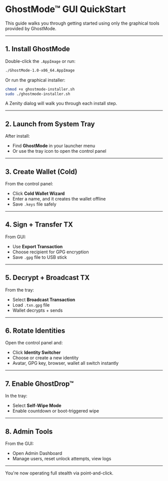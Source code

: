 # GhostMode™ GUI QuickStart

This guide walks you through getting started using only the graphical tools provided by GhostMode.

---

## 1. Install GhostMode

Double-click the `.AppImage` or run:
```bash
./GhostMode-1.0-x86_64.AppImage
```

Or run the graphical installer:
```bash
chmod +x ghostmode-installer.sh
sudo ./ghostmode-installer.sh
```

A Zenity dialog will walk you through each install step.

---

## 2. Launch from System Tray

After install:
- Find **GhostMode** in your launcher menu
- Or use the tray icon to open the control panel

---

## 3. Create Wallet (Cold)

From the control panel:
- Click **Cold Wallet Wizard**
- Enter a name, and it creates the wallet offline
- Save `.keys` file safely

---

## 4. Sign + Transfer TX

From GUI:
- Use **Export Transaction**
- Choose recipient for GPG encryption
- Save `.gpg` file to USB stick

---

## 5. Decrypt + Broadcast TX

From the tray:
- Select **Broadcast Transaction**
- Load `.txn.gpg` file
- Wallet decrypts + sends

---

## 6. Rotate Identities

Open the control panel and:
- Click **Identity Switcher**
- Choose or create a new identity
- Avatar, GPG key, browser, wallet all switch instantly

---

## 7. Enable GhostDrop™

In the tray:
- Select **Self-Wipe Mode**
- Enable countdown or boot-triggered wipe

---

## 8. Admin Tools

From the GUI:
- Open Admin Dashboard
- Manage users, reset unlock attempts, view logs

---

You're now operating full stealth via point-and-click.
